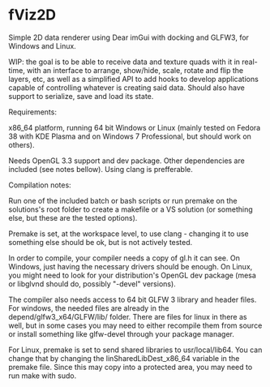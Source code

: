 # fViz2D
Simple 2D data renderer using Dear imGui with docking and GLFW3, for Windows and Linux.

WIP: the goal is to be able to receive data and texture quads with it in real-time, with an interface to arrange, show/hide, scale, rotate and flip the layers, etc, as well as a simplified API to add hooks to develop applications capable of controlling whatever is creating said data. Should also have support to serialize, save and load its state.

Requirements:

x86_64 platform, running 64 bit Windows or Linux (mainly tested on Fedora 38 with KDE Plasma and on Windows 7 Professional, but should work on others).

Needs OpenGL 3.3 support and dev package. Other dependencies are included (see notes bellow). Using clang is prefferable.

Compilation notes:

Run one of the included batch or bash scripts or run premake on the solutions's root folder  to create a makefile or a VS solution (or something else, but these are the tested options).

Premake is set, at the workspace level, to use clang - changing it to use something else should be ok, but is not actively tested.

In order to compile, your compiler needs a copy of gl.h it can see. On Windows, just having the necessary drivers should be enough. On Linux, you might need to look for your distribution's OpenGL dev package (mesa or libglvnd should do, possibly "-devel" versions).

The compiler also needs access to 64 bit GLFW 3 library and header files. For windows, the needed files are already in the depend/glfw3_x64/GLFW/lib/ folder. There are files for linux in there as well, but in some cases you may need to either recompile them from source or install something like glfw-devel through your package manager.

For Linux, premake is set to send shared libraries to usr/local/lib64. You can change that by changing  the linSharedLibDest_x86_64 variable in the premake file. Since this may copy into a protected area, you may need to run make with sudo.
